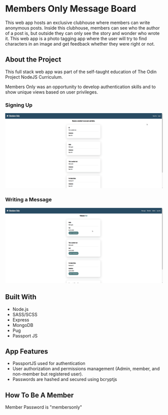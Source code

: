 # Members Only Message Board

This web app hosts an exclusive clubhouse where members can write anonymous posts.  Inside this clubhouse, members can see who the author of a post is, but outside they can only see the story and wonder who wrote it.  This web app is a photo tagging app where the user will try to find characters in an image and get feedback whether they were right or not.


## About the Project

This full stack web app was part of the self-taught education of The Odin Project NodeJS Curriculum.

Members Only was an opportunity to develop authentication skills and to show unique views based on user privileges.

### Signing Up
![main](https://github.com/Quan-p/Members-Only/blob/main/public/images/gif/Member01.gif)

### Writing a Message
![main](https://github.com/Quan-p/Members-Only/blob/main/public/images/gif/Member02.gif)

## Built With

- Node.js
- SASS/SCSS
- Express
- MongoDB
- Pug
- Passport JS

## App Features

- PassportJS used for authentication
- User authorization and permissions management (Admin, member, and non-member but registered user).
- Passwords are hashed and secured using bcryptjs

## How To Be A Member

Member Password is "membersonly"